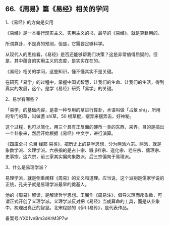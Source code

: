 ## 66.《周易》篇《易经》相关的学问
1、《易经》的方向是实用


《易经》是一本奉行现实主义、实用主义的书，最早的《易经》，就是算卦用的。


所谓算卦，不是真的预测，但是，它需要足够科学。


从现代人的思维看，《易经》是否还能够帮我们决策？这是非常值得质疑的。但是，其中蕴含的实用主义的态度，是实实在在的。


《易经》相关的学问，这些知识，懂不懂其实不是关键。


在研究「易学」的过程中，掌握中国式智慧，让我们的生命、让我们的生活，得到真实的发展，这个，是学《易经》研究「易学」的关键。


2、易学有哪些？


「易学」的基础内容，是拿一种专用的草进行算卦，术语叫做「占筮 shì」，所用的专门的草，叫做蓍 shī草，50 根草棍，摆弄来摆弄去，好神秘。


这个过程，也可以简化，用三个具有正反面的硬币一类的东西，来弄。目的是搞出一个卦象来，然后开始根据《易经》中文字，进行演算。


《四库全书·总目·经部·易类》，把历史上的易学思想，分为两派六宗。两派，就是象数学派、义理学派。六宗指的是占卜宗、禨 jī祥宗、造化宗、老庄宗、儒理宗、史事宗。这六宗，前三家其实偏向象数派，后三宗偏向于易理派。


3、什么是易理学派？


易理学派，就是侧重阐释《周易》的文义和道理。应当说，这个派别是儒家学说的正统，孔夫子就是易理学派最早的奠基人。


他的《周易》解读，是解读哲学思想。王弼作《周易注》，倡导义理而斥象数，可谓正式开创了义理学派。义理学派反对把《易经》当成算命的工具，而是从卦象中，梳理出真正的智慧。北宋程颐的《伊川易传》，是代表作品。


备案号:YX01vnBm3dKrM3P7w

